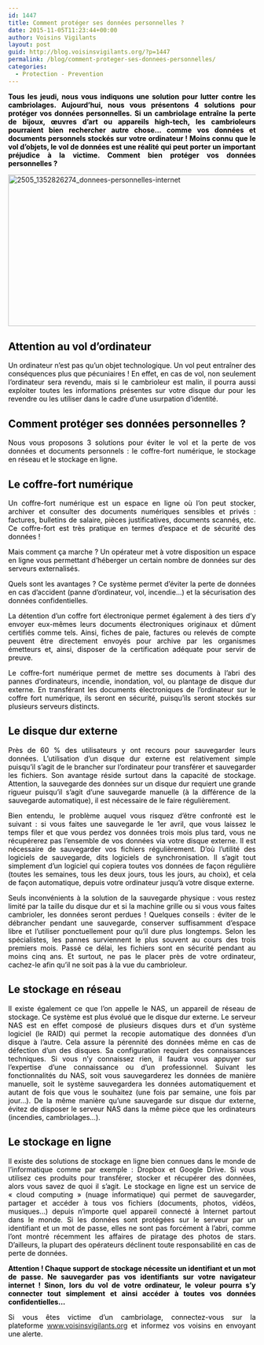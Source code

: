```yaml
---
id: 1447
title: Comment protéger ses données personnelles ?
date: 2015-11-05T11:23:44+00:00
author: Voisins Vigilants
layout: post
guid: http://blog.voisinsvigilants.org/?p=1447
permalink: /blog/comment-proteger-ses-donnees-personnelles/
categories:
  - Protection - Prevention
---
```

<p style="text-align: justify;">
  <strong><span style="color: #000000;"><strong><span>Tous les jeudi, nous vous indiquons une solution pour lutter contre les cambriolages. Aujourd&rsquo;hui, nous vous présentons 4 solutions pour protéger vos données personnelles. </span></strong>Si un cambriolage entraîne la perte de bijoux, œuvres d&rsquo;art ou appareils high-tech, les cambrioleurs pourraient bien rechercher autre chose&#8230; comme vos données et documents personnels stockés sur votre ordinateur ! Moins connu que le vol d’objets, le vol de données est une réalité qui peut porter un important préjudice à la victime. Comment bien protéger vos données personnelles ?</span></strong>
</p>

<p style="text-align: justify;">
  <a href="http://blog.voisinsvigilants.org/securite/wp-content/uploads/sites/6/2015/10/2505_1352826274_donnees-personnelles-internet.jpg"><img class="aligncenter  wp-image-738" src="http://blog.voisinsvigilants.org/securite/wp-content/uploads/sites/6/2015/10/2505_1352826274_donnees-personnelles-internet.jpg" alt="2505_1352826274_donnees-personnelles-internet" width="821" height="308" /></a>
</p>

<h2 style="font-weight: 400; text-align: justify;">
  <span style="color: #000000;"><strong>Attention au vol d’ordinateur</strong></span>
</h2>

<p style="color: #000000; text-align: justify;">
  Un ordinateur n’est pas qu’un objet technologique. Un vol peut entraîner des conséquences plus que pécuniaires ! En effet, en cas de vol, non seulement l&rsquo;ordinateur sera revendu, mais si le cambrioleur est malin, il pourra aussi exploiter toutes les informations présentes sur votre disque dur pour les revendre ou les utiliser dans le cadre d’une usurpation d’identité.
</p>

<h2 style="color: #000000; text-align: justify;">
  <strong>Comment protéger ses données personnelles ?</strong>
</h2>

<p style="text-align: justify;">
  <span style="color: #000000;">Nous vous proposons 3 solutions pour éviter le vol et la perte de vos données et documents personnels : le coffre-fort numérique, le stockage en réseau et le stockage en ligne.<br /> </span>
</p>

<h2 style="text-align: justify;">
  <span style="color: #000000;">Le coffre-fort numérique</span>
</h2>

<p style="text-align: justify;">
  <span style="color: #000000;">Un coffre-fort numérique est un espace en ligne où l&rsquo;on peut stocker, archiver et consulter des documents numériques sensibles et privés : factures, bulletins de salaire, pièces justificatives, documents scannés, etc. Ce coffre-fort est très pratique en termes d&rsquo;espace et de sécurité des données !</span>
</p>

<p style="text-align: justify;">
  <span style="color: #000000;">Mais comment ça marche ? Un opérateur met à votre disposition un espace en ligne vous permettant d&rsquo;héberger un certain nombre de données sur des serveurs externalisés. </span>
</p>

<p style="text-align: justify;">
  <span style="color: #000000;">Quels sont les avantages ? Ce système permet d&rsquo;éviter la perte de données en cas d&rsquo;accident (panne d&rsquo;ordinateur, vol, incendie&#8230;) et la sécurisation des données confidentielles.</span>
</p>

<p style="text-align: justify;">
  <span style="color: #000000;">La détention d&rsquo;un coffre fort électronique permet également à des tiers d&rsquo;y envoyer eux-mêmes leurs documents électroniques originaux et dûment certifiés comme tels. Ainsi, fiches de paie, factures ou relevés de compte peuvent être directement envoyés pour archive par les organismes émetteurs et, ainsi, disposer de la certification adéquate pour servir de preuve.</span>
</p>

<p style="text-align: justify;">
  <span style="color: #000000;">Le coffre-fort numérique permet de mettre ses documents à l’abri des pannes d’ordinateurs, incendie, inondation, vol, ou plantage de disque dur externe. En transférant les documents électroniques de l’ordinateur sur le coffre fort numérique, ils seront en sécurité, puisqu’ils seront stockés sur plusieurs serveurs distincts.</span>
</p>

<h2 style="text-align: justify;">
  <span style="color: #000000;"><strong>Le disque dur externe</strong></span>
</h2>

<p style="text-align: justify;">
  <span style="color: #000000;">Près de 60 % des utilisateurs y ont recours pour sauvegarder leurs données. L&rsquo;utilisation d&rsquo;un disque dur externe est relativement simple puisqu&rsquo;il s&rsquo;agit de le brancher sur l&rsquo;ordinateur pour transférer et sauvegarder les fichiers. Son avantage réside surtout dans la capacité de stockage. Attention, la sauvegarde des données sur un disque dur requiert une grande rigueur puisqu’il s’agit d’une sauvegarde manuelle (à la différence de la sauvegarde automatique), il est nécessaire de le faire régulièrement. </span>
</p>

<p style="color: #000000; text-align: justify;">
  Bien entendu, le problème auquel vous risquez d’être confronté est le suivant : si vous faites une sauvegarde le 1er avril, que vous laissez le temps filer et que vous perdez vos données trois mois plus tard, vous ne récupérerez pas l’ensemble de vos données via votre disque externe. Il est nécessaire de sauvegarder vos fichiers régulièrement. D’où l’utilité des logiciels de sauvegarde, dits logiciels de synchronisation. Il s’agit tout simplement d’un logiciel qui copiera toutes vos données de façon régulière (toutes les semaines, tous les deux jours, tous les jours, au choix), et cela de façon automatique, depuis votre ordinateur jusqu’à votre disque externe.
</p>

<p style="color: #000000; text-align: justify;">
  Seuls inconvénients à la solution de la sauvegarde physique : vous restez limité par la taille du disque dur et si la machine grille ou si vous vous faites cambrioler, les données seront perdues ! Quelques conseils : éviter de le débrancher pendant une sauvegarde, conserver suffisamment d&rsquo;espace libre et l&rsquo;utiliser ponctuellement pour qu&rsquo;il dure plus longtemps. Selon les spécialistes, les pannes surviennent le plus souvent au cours des trois premiers mois. Passé ce délai, les fichiers sont en sécurité pendant au moins cinq ans. Et surtout, ne pas le placer près de votre ordinateur, cachez-le afin qu&rsquo;il ne soit pas à la vue du cambrioleur.
</p>

<h2 style="color: #000000; text-align: justify;">
  <strong>Le stockage en réseau</strong>
</h2>

<p style="text-align: justify;">
  <span style="color: #000000;">Il existe également ce que l&rsquo;on appelle le NAS, un appareil de réseau de stockage. Ce système est plus évolué que le disque dur externe. Le serveur NAS est en effet composé de plusieurs disques durs et d’un système logiciel (le RAID) qui permet la recopie automatique des données d’un disque à l’autre. Cela assure la pérennité des données même en cas de défection d’un des disques. Sa configuration requiert des connaissances techniques. Si vous n’y connaissez rien, il faudra vous appuyer sur l’expertise d’une connaissance ou d’un professionnel. Suivant les fonctionnalités du NAS, soit vous sauvegarderez les données de manière manuelle, soit le système sauvegardera les données automatiquement et autant de fois que vous le souhaitez (une fois par semaine, une fois par jour…). De la même manière qu’une sauvegarde sur disque dur externe, évitez de disposer le serveur NAS dans la même pièce que les ordinateurs (incendies, cambriolages…).</span>
</p>

<h2 style="color: #000000; text-align: justify;">
  Le stockage en ligne
</h2>

<p style="text-align: justify;">
  <span style="color: #000000;">Il existe des solutions de stockage en ligne bien connues dans le monde de l&rsquo;informatique comme par exemple : Dropbox et Google Drive. Si vous utilisez ces produits pour transférer, stocker et récupérer des données, alors vous savez de quoi il s&rsquo;agit. Le stockage en ligne est un service de &laquo;&nbsp;cloud computing&nbsp;&raquo; (nuage informatique) qui permet de sauvegarder, partager et accéder à tous vos fichiers (documents, photos, vidéos, musiques&#8230;) depuis n&rsquo;importe quel appareil connecté à Internet partout dans le monde. Si les données sont protégées sur le serveur par un identifiant et un mot de passe, elles ne sont pas forcément à l&rsquo;abri, comme l&rsquo;ont montré récemment les affaires de piratage des photos de stars. D&rsquo;ailleurs, la plupart des opérateurs déclinent toute responsabilité en cas de perte de données. </span>
</p>

<p style="text-align: justify;">
  <span style="color: #000000;"><strong>Attention ! Chaque support de stockage nécessite un identifiant et un mot de passe. Ne sauvegarder pas vos identifiants sur votre navigateur internet ! Sinon, lors du vol de votre ordinateur, le voleur pourra s&rsquo;y connecter tout simplement et ainsi accéder à toutes vos données confidentielles&#8230; </strong></span>
</p>

<p style="text-align: justify;">
  <span style="color: #000000;">Si vous êtes victime d&rsquo;un cambriolage, connectez-vous sur la plateforme <a href="http://www.voisinsvigilants.org">www.voisinsvigilants.org</a> et informez vos voisins en envoyant une alerte.</span>
</p>
